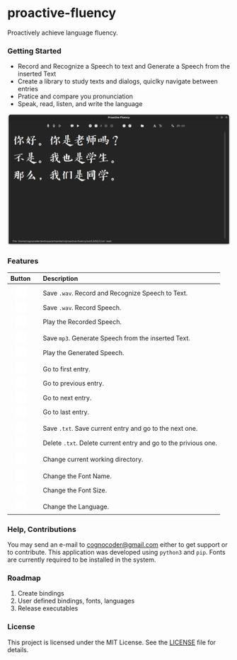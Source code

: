 # proactive-fluency

Proactively achieve language fluency.

### Getting Started

- Record and Recognize a Speech to text and Generate a Speech from the inserted Text
- Create a library to study texts and dialogs, quiclky navigate between entries
- Pratice and compare you pronunciation
- Speak, read, listen, and write the language

<img src="img/screenshot.png" width="720">

### Features

|                               Button                               |     | Description                                                     |
| :----------------------------------------------------------------: | --- | :-------------------------------------------------------------- |
|                                                                    |     |                                                                 |
|          <img src="img/icons/microphone.png" width="24">           |     | Save `.wav`. Record and Recognize Speech to Text.               |
|      <img src="img/icons/microphone-outline.png" width="24">       |     | Save `.wav`. Record Speech.                                     |
|      <img src="img/icons/player-play-outline.png" width="24">      |     | Play the Recorded Speech.                                       |
|                                                                    |     |                                                                 |
|        <img src="img/icons/message-chatbot.png" width="24">        |     | Save `mp3`. Generate Speech from the inserted Text.             |
|          <img src="img/icons/player-play.png" width="24">          |     | Play the Generated Speech.                                      |
|                                                                    |     |                                                                 |
| <img src="img/icons/square-rounded-chevrons-left.png" width="24">  |     | Go to first entry.                                              |
|  <img src="img/icons/square-rounded-chevron-left.png" width="24">  |     | Go to previous entry.                                           |
| <img src="img/icons/square-rounded-chevron-right.png" width="24">  |     | Go to next entry.                                               |
| <img src="img/icons/square-rounded-chevrons-right.png" width="24"> |     | Go to last entry.                                               |
|                                                                    |     |                                                                 |
|     <img src="img/icons/square-rounded-check.png" width="24">      |     | Save `.txt`. Save current entry and go to the next one.         |
|       <img src="img/icons/square-rounded-x.png" width="24">        |     | Delete `.txt`. Delete current entry and go to the privious one. |
|                                                                    |     |                                                                 |
|            <img src="img/icons/folder.png" width="24">             |     | Change current working directory.                               |
|                                                                    |     |                                                                 |
|          <img src="img/icons/typography.png" width="24">           |     | Change the Font Name.                                           |
|           <img src="img/icons/text-size.png" width="24">           |     | Change the Font Size.                                           |
|                                                                    |     |                                                                 |
|           <img src="img/icons/language.png" width="24">            |     | Change the Language.                                            |

### Help, Contributions

You may send an e-mail to [cognocoder@gmail.com](mailto:cognocoder@gmail.com) either to get support or to contribute.
This application was developed using `python3` and `pip`. Fonts are currently required to be installed in the system.

### Roadmap

1. Create bindings
2. User defined bindings, fonts, languages
3. Release executables

### License

This project is licensed under the MIT License. See the [LICENSE](LICENSE) file for details.
